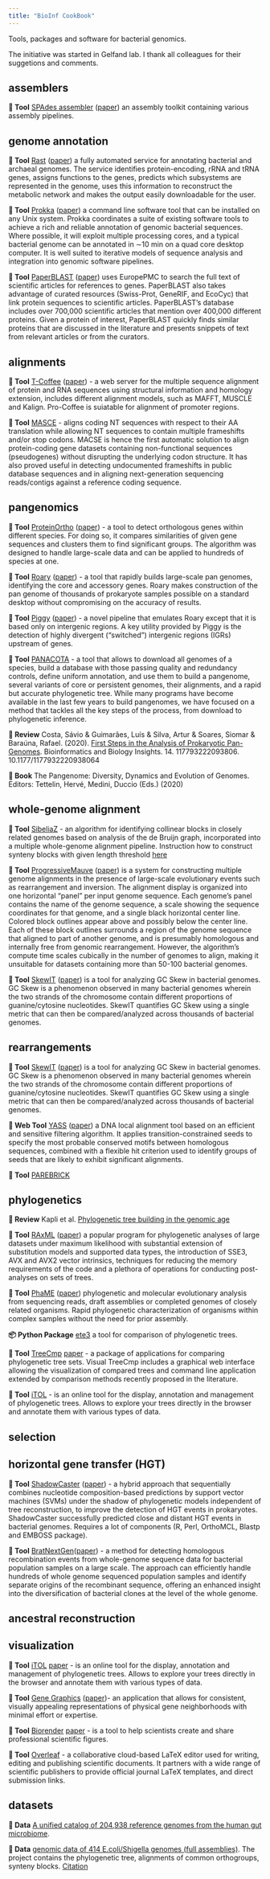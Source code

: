 ```yaml
---
title: "BioInf CookBook"
---
```

Tools, packages and software for bacterial genomics.

The initiative was started in Gelfand lab. I thank all colleagues for their suggetions and comments.

## assemblers

**🔧 Tool** [SPAdes assembler](https://github.com/ablab/spades) ([paper](https://www.ncbi.nlm.nih.gov/pmc/articles/PMC3342519/)) an assembly toolkit containing various assembly pipelines.

<!-- ## genome browser -->

## genome annotation

**🔧 Tool** [Rast](https://kbase.us/applist/apps/RAST_SDK/reannotate_microbial_genome/release?gclid=Cj0KCQjw59n8BRD2ARIsAAmgPmI2nvh6bDU_OkagT76hMuxDqv7jBRq2GXqc1u3LZqa-cwpUuOqcfrEaAvdUEALw_wcB) ([paper](https://bmcgenomics.biomedcentral.com/articles/10.1186/1471-2164-9-75)) a fully automated service for annotating bacterial and archaeal genomes. The service identifies protein-encoding, rRNA and tRNA genes, assigns functions to the genes, predicts which subsystems are represented in the genome, uses this information to reconstruct the metabolic network and makes the output easily downloadable for the user.

**🔧 Tool** [Prokka](https://github.com/tseemann/prokka) ([paper](https://academic.oup.com/bioinformatics/article/30/14/2068/2390517)) a command line software tool that can be installed on any Unix system. Prokka coordinates a suite of existing software tools to achieve a rich and reliable annotation of genomic bacterial sequences. Where possible, it will exploit multiple processing cores, and a typical bacterial genome can be annotated in ∼10 min on a quad core desktop computer. It is well suited to iterative models of sequence analysis and integration into genomic software pipelines.

**🔧 Tool** [PaperBLAST](https://papers.genomics.lbl.gov/cgi-bin/litSearch.cgi) ([paper](https://msystems.asm.org/content/2/4/e00039-17)) uses EuropePMC to search the full text of scientific articles for references to genes. PaperBLAST also takes advantage of curated resources (Swiss-Prot, GeneRIF, and EcoCyc) that link protein sequences to scientific articles. PaperBLAST’s database includes over 700,000 scientific articles that mention over 400,000 different proteins. Given a protein of interest, PaperBLAST quickly finds similar proteins that are discussed in the literature and presents snippets of text from relevant articles or from the curators.

<!-- ## databases -->

## alignments

**🔧 Tool** [T-Coffee](http://tcoffee.crg.cat/) ([paper](http://tcoffee.crg.cat/)) - a web server for the multiple sequence alignment of protein and RNA sequences using structural information and homology extension, includes different alignment models, such as MAFFT, MUSCLE and Kalign. Pro-Coffee is suiatable for alignment of promoter regions.

**🔧 Tool** [MASCE](https://bioweb.supagro.inra.fr/macse/) - aligns coding NT sequences with respect to their AA translation while allowing NT sequences to contain multiple frameshifts and/or stop codons. MACSE is hence the first automatic solution to align protein-coding gene datasets containing non-functional sequences (pseudogenes) without disrupting the underlying codon structure. It has also proved useful in detecting undocumented frameshifts in public database sequences and in aligning next-generation sequencing reads/contigs against a reference coding sequence.

## pangenomics

**🔧 Tool** [ProteinOrtho](https://www.bioinf.uni-leipzig.de/Software/proteinortho/) ([paper](https://bmcbioinformatics.biomedcentral.com/articles/10.1186/1471-2105-12-124)) - a tool to detect orthologous genes within different species. For doing so, it compares similarities of given gene sequences and clusters them to find significant groups. The algorithm was designed to handle large-scale data and can be applied to hundreds of species at one.

**🔧 Tool** [Roary](https://sanger-pathogens.github.io/Roary/) ([paper](https://sanger-pathogens.github.io/Roary/)) - a tool that rapidly builds large-scale pan genomes, identifying the core and accessory genes. Roary makes construction of the pan genome of thousands of prokaryote samples possible on a standard desktop without compromising on the accuracy of results.

**🔧 Tool** [Piggy](https://sanger-pathogens.github.io/Roary/) ([paper](https://academic.oup.com/gigascience/article/7/4/giy015/4919733))  -  a novel pipeline that emulates Roary except that it is based only on intergenic regions. A key utility provided by Piggy is the detection of highly divergent (“switched”) intergenic regions (IGRs) upstream of genes.

**🔧 Tool** [PANACOTA](https://academic.oup.com/gigascience/article/7/4/giy015/4919733) - a tool that allows to download all genomes of a species, build a database with those passing quality and redundancy controls, define uniform annotation, and use them to build a pangenome, several variants of core or persistent genomes, their alignments, and a rapid but accurate phylogenetic tree. While many programs have become available in the last few years to build pangenomes, we have focused on a method that tackles all the key steps of the process, from download to phylogenetic inference.

**📄 Review** Costa, Sávio & Guimarães, Luís & Silva, Artur & Soares, Siomar & Baraúna, Rafael. (2020). [First Steps in the Analysis of Prokaryotic Pan-Genomes](https://journals.sagepub.com/doi/full/10.1177/1177932220938064). Bioinformatics and Biology Insights. 14. 117793222093806. 10.1177/1177932220938064

**📖 Book** The Pangenome: Diversity, Dynamics and Evolution of Genomes. Editors: Tettelin, Hervé, Medini, Duccio (Eds.) (2020)


## whole-genome alignment

**🔧 Tool** [SibeliaZ]([paper](https://www.nature.com/articles/s41467-020-19777-8)) -  an algorithm for identifying collinear blocks in closely related genomes based on analysis of the de Bruijn graph, incorporated into a multiple whole-genome alignment pipeline. Instruction how to construct synteny blocks with given length threshold [here](https://github.com/ctlab/parallel-rearrangements/blob/master/BLOCKS-OBTAIN.md)

**🔧 Tool** [ProgressiveMauve](http://darlinglab.org/mauve/mauve.html) ([paper](https://www.ncbi.nlm.nih.gov/pubmed/20593022)) is a system for constructing multiple genome alignments in the presence of large-scale evolutionary events such as rearrangement and inversion. The alignment display is organized into one horizontal “panel” per input genome sequence. Each genome’s panel contains the name of the genome sequence, a scale showing the sequence coordinates for that genome, and a single black horizontal center line. Colored block outlines appear above and possibly below the center line. Each of these block outlines surrounds a region of the genome sequence that aligned to part of another genome, and is presumably homologous and internally free from genomic rearrangement. However, the algorithm’s compute time scales cubically in the number of genomes to align, making it unsuitable for datasets containing more than 50-100 bacterial genomes.

**🔧 Tool** [SkewIT](https://github.com/jenniferlu717/SkewIT) ([paper](https://journals.plos.org/ploscompbiol/article?id=10.1371/journal.pcbi.1008439)) is a tool for analyzing GC Skew in bacterial genomes. GC Skew is a phenomenon observed in many bacterial genomes wherein the two strands of the chromosome contain different proportions of guanine/cytosine nucleotides. SkewIT quantifies GC Skew using a single metric that can then be compared/analyzed across thousands of bacterial genomes.

## rearrangements

**🔧 Tool** [SkewIT](https://github.com/jenniferlu717/SkewIT) ([paper](https://journals.plos.org/ploscompbiol/article?id=10.1371/journal.pcbi.1008439)) is a tool for analyzing GC Skew in bacterial genomes. GC Skew is a phenomenon observed in many bacterial genomes wherein the two strands of the chromosome contain different proportions of guanine/cytosine nucleotides. SkewIT quantifies GC Skew using a single metric that can then be compared/analyzed across thousands of bacterial genomes.

**🔧 Web Tool** [YASS](https://bioinfo.lifl.fr/yass/yass.php) ([paper](https://nar.oxfordjournals.org/cgi/content/abstract/33/suppl_2/W540)) a DNA local alignment tool based on an efficient and sensitive filtering algorithm. It applies transition-constrained seeds to specify the most probable conserved motifs between homologous sequences, combined with a flexible hit criterion used to identify groups of seeds that are likely to exhibit significant alignments.

**🔧 Tool** [PAREBRICK](https://pypi.org/project/PaReBrick/) 


## phylogenetics

**📄 Review** Kapli et al. [Phylogenetic tree building in the genomic age](https://pubmed.ncbi.nlm.nih.gov/32424311/)

**🔧 Tool** [RAxML](https://github.com/stamatak/standard-RAxML) ([paper](https://www.ncbi.nlm.nih.gov/pmc/articles/PMC3998144/)) a popular program for phylogenetic analyses of large datasets under maximum likelihood with substantial extension of substitution models and supported data types, the introduction of SSE3, AVX and AVX2 vector intrinsics, techniques for reducing the memory requirements of the code and a plethora of operations for conducting post-analyses on sets of trees.

**🔧 Tool** [PhaME](https://github.com/LANL-Bioinformatics/PhaME) ([paper](https://www.nature.com/articles/s41598-020-58356-1)) phylogenetic and molecular evolutionary analysis from sequencing reads, draft assemblies or completed genomes of closely related organisms. Rapid phylogenetic characterization of organisms within complex samples without the need for prior assembly.

**📦 Python Package** [ete3](http://etetoolkit.org/) a tool for comparison of phylogenetic trees.

**🔧 Tool** [TreeCmp](https://bioweb.supagro.inra.fr/macse/) [paper](https://besjournals.onlinelibrary.wiley.com/doi/full/10.1111/2041-210X.13358) - a package of applications for comparing phylogenetic tree sets. Visual TreeCmp includes a graphical web interface allowing the visualization of compared trees and command line application extended by comparison methods recently proposed in the literature.

**🔧 Tool** [iTOL](https://besjournals.onlinelibrary.wiley.com/doi/full/10.1111/2041-210X.13358) - is an online tool for the display, annotation and management of phylogenetic trees. Allows to explore your trees directly in the browser and annotate them with various types of data.

## selection

## horizontal gene transfer (HGT)

**🔧 Tool** [ShadowCaster](https://shadowcaster.readthedocs.io/en/latest/) ([paper](https://www.ncbi.nlm.nih.gov/pmc/articles/PMC7397055/)) - a hybrid approach that sequentially combines nucleotide composition-based predictions by support vector machines (SVMs) under the shadow of phylogenetic models independent of tree reconstruction, to improve the detection of HGT events in prokaryotes. ShadowCaster successfully predicted close and distant HGT events in bacterial genomes. Requires a lot of components (R, Perl, OrthoMCL, Blastp and EMBOSS package).

**🔧 Tool** [BratNextGen](https://www.ncbi.nlm.nih.gov/pmc/articles/PMC7397055/)([paper](https://www.ncbi.nlm.nih.gov/pmc/articles/PMC7397055/)) - a method for detecting homologous recombination events from whole-genome sequence data for bacterial population samples on a large scale. The approach can efficiently handle hundreds of whole genome sequenced population samples and identify separate origins of the recombinant sequence, offering an enhanced insight into the diversification of bacterial clones at the level of the whole genome.

## ancestral reconstruction

## visualization

**🔧 Tool** [iTOL](https://besjournals.onlinelibrary.wiley.com/doi/full/10.1111/2041-210X.13358) [paper](https://www.ncbi.nlm.nih.gov/pmc/articles/PMC7397055/) - is an online tool for the display, annotation and management of phylogenetic trees. Allows to explore your trees directly in the browser and annotate them with various types of data.

**🔧 Tool** [Gene Graphics](https://www.ncbi.nlm.nih.gov/pmc/articles/PMC7397055/) ([paper](https://academic.oup.com/bioinformatics/article-lookup/doi/10.1093/bioinformatics/btx793))- an application that allows for consistent, visually appealing representations of physical gene neighborhoods with minimal effort or expertise.

**🔧 Tool** [Biorender](https://biorender.com/) [paper](https://www.ncbi.nlm.nih.gov/pmc/articles/PMC7397055/) - is a tool to help scientists create and share professional scientific figures.

**🔧 Tool** [Overleaf](https://www.ncbi.nlm.nih.gov/pmc/articles/PMC7397055/) - a collaborative cloud-based LaTeX editor used for writing, editing and publishing scientific documents. It partners with a wide range of scientific publishers to provide official journal LaTeX templates, and direct submission links.

## datasets

**💾 Data** [A unified catalog of 204,938 reference genomes from the human gut microbiome](https://www.nature.com/articles/s41587-020-0603-3).

**💾 Data** [genomic data of 414 E.coli/Shigella genomes (full assemblies)](https://github.com/zseferbekova/ShigellaProject). The project contains the phylogenetic tree, alignments of common orthogroups, synteny blocks. [Citation](https://www.biorxiv.org/content/10.1101/2020.06.12.147751v1.abstract)
